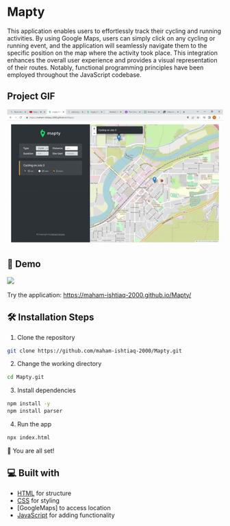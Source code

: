 # Mapty

This application enables users to effortlessly track their cycling and running activities. By using Google Maps, users can simply click on any cycling or running event, and the application will seamlessly navigate them to the specific position on the map where the activity took place. This integration enhances the overall user experience and provides a visual representation of their routes. Notably, functional programming principles have been employed throughout the JavaScript codebase.


## Project GIF

<div class="gif-container" style="display: flex; justify-content: center; margin-left: auto; margin-right: auto;">
    <img src="./MaptyGIF.gif" alt="Alt Text">
</div>

## 🚀 Demo

<a href="https://rahuldkjain.github.io/gh-profile-readme-generator" target="blank">
<img src="https://img.shields.io/website?url=https%3A%2F%2Frahuldkjain.github.io%2Fgh-profile-readme-generator&logo=github&style=flat-square" />
</a>

Try the application: https://maham-ishtiaq-2000.github.io/Mapty/


## 🛠️ Installation Steps

1. Clone the repository

```bash
git clone https://github.com/maham-ishtiaq-2000/Mapty.git
```

2. Change the working directory

```bash
cd Mapty.git
```

3. Install dependencies

```bash
npm install -y
npm install parser
```

4. Run the app

```bash
npx index.html
```

🌟 You are all set!

## 💻 Built with

- [HTML](https://www.gatsbyjs.com/) for structure
- [CSS](https://tailwindcss.com/) for styling
- [GoogleMaps] to access location
- [JavaScript](https://greensock.com/gsap/) for adding functionality
